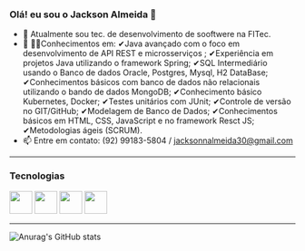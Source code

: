 ### Olá! eu sou o Jackson Almeida 👋

- 🔭 Atualmente sou tec. de desenvolvimento de sooftwere na FITec.
- 🌱 👨‍💻Conhecimentos em: 
✔Java avançado com o foco em desenvolvimento de API REST e microsserviços ;
✔Experiência em projetos Java utilizando o framework Spring;
✔SQL Intermediário usando o Banco de dados Oracle, Postgres, Mysql, H2 DataBase;
✔Conhecimentos básicos com banco de dados não relacionais utilizando o bando de dados MongoDB;
✔Conhecimento básico Kubernetes, Docker;
✔Testes unitários com JUnit;
✔Controle de versão no GIT/GitHub;
✔Modelagem de Banco de Dados;
✔Conhecimentos básicos em HTML, CSS, JavaScript e no framework Resct JS; 
✔Metodologias ágeis (SCRUM).
- 📫 Entre em contato: (92) 99183-5804 / jacksonnalmeida30@gmail.com
<hr>

<h3>Tecnologias</h3>
<div>
  <img height="40" width="40" src="https://cdn.jsdelivr.net/gh/devicons/devicon/icons/java/java-original-wordmark.svg" />
  <img heigth="40" width="40" src="https://cdn.jsdelivr.net/gh/devicons/devicon/icons/mysql/mysql-original-wordmark.svg" />
  <img heigth="40" width="40" src="https://cdn.jsdelivr.net/gh/devicons/devicon/icons/postgresql/postgresql-original-wordmark.svg"/>
  <img heigth="40" width="40" src="https://cdn.jsdelivr.net/gh/devicons/devicon/icons/spring/spring-original-wordmark.svg" />
</div>

<hr>

<div>
  
  ![Anurag's GitHub stats](https://github-readme-stats.vercel.app/api?username=JacksonAlmeida&show_icons=true&theme=radical)

  </div>
<!--
Here are some ideas to get you started:


- 👯 I’m looking to collaborate on ...
- 🤔 I’m looking for help with ...
- 💬 Ask me about ...
- 📫 How to reach me: ...
- 😄 Pronouns: ...
- ⚡ Fun fact: ...
-->

